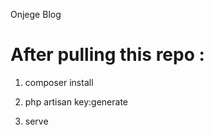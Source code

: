 Onjege Blog 

# After pulling this repo :

1. composer install

2. php artisan key:generate

3. serve

